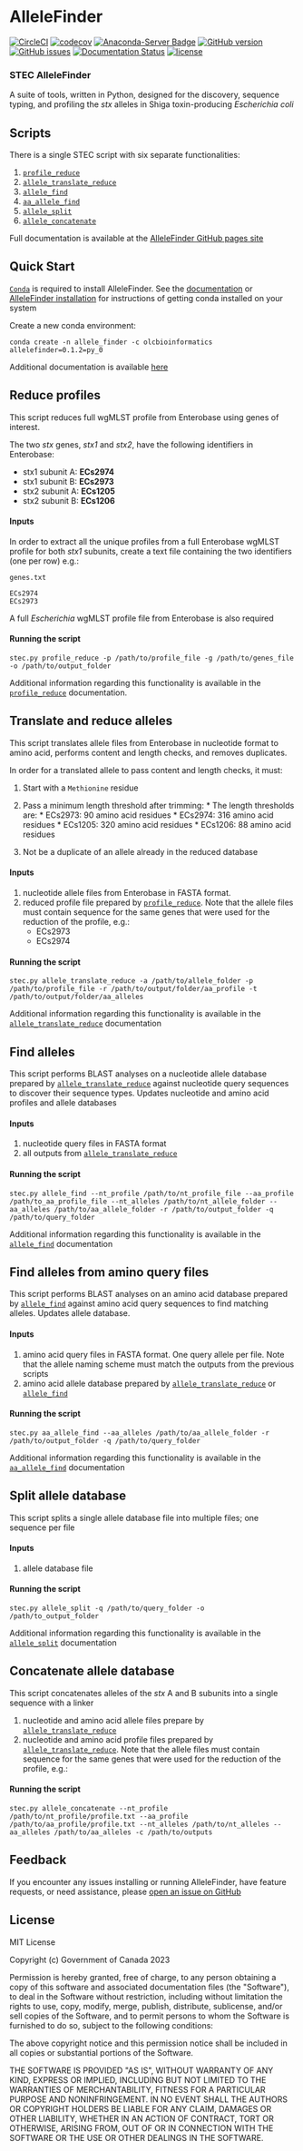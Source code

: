 # AlleleFinder

[![CircleCI](https://circleci.com/gh/OLC-Bioinformatics/AlleleFinder/tree/main.svg?style=shield)](https://circleci.com/gh/OLC-LOC-Bioinformatics/AzureStorage/tree/main)
[![codecov](https://codecov.io/gh/OLC-Bioinformatics/AlleleFinder/branch/main/graph/badge.svg?token=Z6SSEJV9GU)](https://codecov.io/gh/OLC-Bioinformatics/AlleleFinder)
[![Anaconda-Server Badge](https://img.shields.io/badge/install%20with-conda-brightgreen)](https://anaconda.org/olcbioinformatics/allelefinder)
[![GitHub version](https://badge.fury.io/gh/olc-bioinformatics%2Fallelefinder.svg)](https://badge.fury.io/gh/olc-bioinformatics%2Fallelefinder)
[![GitHub issues](https://img.shields.io/github/issues/OLC-Bioinformatics/AlleleFinder)](https://github.com/OLC-LOC-Bioinformatics/AzureStorage/issues)
[![Documentation Status](https://readthedocs.org/projects/pip/badge/?version=stable)](https://OLC-Bioinformatics.github.io/AlleleFinder/?badge=stable)
[![license](https://img.shields.io/badge/license-MIT-brightgreen)](https://github.com/OLC-Bioinformatics/AlleleFinder/blob/main/LICENSE)



### STEC AlleleFinder

A suite of tools, written in Python, designed for the discovery, sequence typing, and profiling the _stx_ alleles in Shiga toxin-producing _Escherichia coli_  

## Scripts

There is a single STEC script with six separate functionalities:

1. [`profile_reduce`](https://olc-bioinformatics.github.io/AlleleFinder/profile_reduce)
2. [`allele_translate_reduce`](https://olc-bioinformatics.github.io/AlleleFinder/allele_translate_reduce)
3. [`allele_find`](https://olc-bioinformatics.github.io/AlleleFinder/allele_find)
4. [`aa_allele_find`](https://olc-bioinformatics.github.io/AlleleFinder/aa_allele_find)
5. [`allele_split`](https://olc-bioinformatics.github.io/AlleleFinder/allele_split)
6. [`allele_concatenate`](https://olc-bioinformatics.github.io/AlleleFinder/allele_concatenate)


Full documentation is available at the [AlleleFinder GitHub pages site](https://olc-bioinformatics.github.io/AlleleFinder/)

## Quick Start

[`Conda`](https://docs.conda.io/en/latest/) is required to install AlleleFinder. See the [documentation](http://bioconda.github.io/) or [AlleleFinder installation](https://olc-bioinformatics.github.io/AlleleFinder/install/) for instructions of getting conda installed on your system


Create a new conda environment:

```
conda create -n allele_finder -c olcbioinformatics allelefinder=0.1.2=py_0
```

Additional documentation is available [here](https://olc-bioinformatics.github.io/AlleleFinder/installation)


## Reduce profiles

This script reduces full wgMLST profile from Enterobase using genes of interest. 

The two _stx_ genes, _stx1_ and _stx2_, have the following identifiers in Enterobase:

* stx1 subunit A: **ECs2974**
* stx1 subunit B: **ECs2973**
* stx2 subunit A: **ECs1205** 
* stx2 subunit B: **ECs1206**


#### Inputs
In order to extract all the unique profiles from a full Enterobase wgMLST profile for both _stx1_ subunits, create a text
file containing the two identifiers (one per row) e.g.:

`genes.txt`

```
ECs2974
ECs2973
```

A full _Escherichia_  wgMLST profile file from Enterobase is also required

#### Running the script

```
stec.py profile_reduce -p /path/to/profile_file -g /path/to/genes_file -o /path/to/output_folder
```

Additional information regarding this functionality is available in the [`profile_reduce`](https://olc-bioinformatics.github.io/AlleleFinder/profile_reduce) documentation.


## Translate and reduce alleles

This script translates allele files from Enterobase in nucleotide format to amino acid, performs content and length checks, and removes duplicates.

In order for a translated allele to pass content and length checks, it must:

1. Start with a `Methionine` residue
2. Pass a minimum length threshold after trimming:
       * The length thresholds are:
         * ECs2973: 90 amino acid residues
         * ECs2974: 316 amino acid residues
         * ECs1205: 320 amino acid residues
         * ECs1206: 88 amino acid residues

3. Not be a duplicate of an allele already in the reduced database

#### Inputs

1. nucleotide allele files from Enterobase in FASTA format. 
2. reduced profile file prepared by [`profile_reduce`](https://olc-bioinformatics.github.io/AlleleFinder/profile_reduce). Note that the allele files must contain sequence for the same genes that were used for the reduction of the profile, e.g.:
    * ECs2973
    * ECs2974

#### Running the script

```
stec.py allele_translate_reduce -a /path/to/allele_folder -p /path/to/profile_file -r /path/to/output/folder/aa_profile -t /path/to/output/folder/aa_alleles
```

Additional information regarding this functionality is available in the [`allele_translate_reduce`](https://olc-bioinformatics.github.io/AlleleFinder/allele_translate_reduce) documentation


## Find alleles

This script performs BLAST analyses on a nucleotide allele database prepared by [`allele_translate_reduce`](https://olc-bioinformatics.github.io/AlleleFinder/allele_translate_reduce) against nucleotide query sequences to discover their sequence types. Updates nucleotide and amino acid profiles and allele databases

#### Inputs

1. nucleotide query files in FASTA format
2. all outputs from [`allele_translate_reduce`](https://olc-bioinformatics.github.io/AlleleFinder/allele_translate_reduce)

#### Running the script

```
stec.py allele_find --nt_profile /path/to/nt_profile_file --aa_profile /path/to_aa_profile_file --nt_alleles /path/to/nt_allele_folder --aa_alleles /path/to/aa_allele_folder -r /path/to/output_folder -q /path/to/query_folder
```

Additional information regarding this functionality is available in the [`allele_find`](https://olc-bioinformatics.github.io/AlleleFinder/allele_find) documentation


## Find alleles from amino query files

This script performs BLAST analyses on an amino acid database prepared by [`allele_find`](https://olc-bioinformatics.github.io/AlleleFinder/allele_find) against amino acid query sequences to find matching alleles. Updates allele database.

#### Inputs

1. amino acid query files in FASTA format. One query allele per file. Note that the allele naming scheme must match the outputs from the previous scripts
2. amino acid allele database prepared by [`allele_translate_reduce`](https://olc-bioinformatics.github.io/AlleleFinder/allele_translate_reduce) or [`allele_find`](https://olc-bioinformatics.github.io/AlleleFinder/allele_find)

#### Running the script

```
stec.py aa_allele_find --aa_alleles /path/to/aa_allele_folder -r /path/to/output_folder -q /path/to/query_folder
```

Additional information regarding this functionality is available in the [`aa_allele_find`](https://olc-bioinformatics.github.io/AlleleFinder/aa_allele_find) documentation


## Split allele database

This script splits a single allele database file into multiple files; one sequence per file

#### Inputs

1. allele database file

#### Running the script

```
stec.py allele_split -q /path/to/query_folder -o /path/to_output_folder
```

Additional information regarding this functionality is available in the [`allele_split`](https://olc-bioinformatics.github.io/AlleleFinder/allele_split) documentation


## Concatenate allele database

This script concatenates alleles of the _stx_ A and B subunits into a single sequence with a linker

1. nucleotide and amino acid allele files prepare by [`allele_translate_reduce`](https://olc-bioinformatics.github.io/AlleleFinder/allele_translate_reduce)
2. nucleotide and amino acid profile files prepared by [`allele_translate_reduce`](https://olc-bioinformatics.github.io/AlleleFinder/allele_translate_reduce). Note that the allele files must contain sequence for the same genes that were used for the reduction of the profile, e.g.:

#### Running the script

```
stec.py allele_concatenate --nt_profile /path/to/nt_profile/profile.txt --aa_profile /path/to/aa_profile/profile.txt --nt_alleles /path/to/nt_alleles --aa_alleles /path/to/aa_alleles -c /path/to/outputs
```

## Feedback

If you encounter any issues installing or running AlleleFinder, have feature requests, or need assistance, please [open an issue on GitHub](https://github.com/OLC-Bioinformatics/AlleleFinder/issues/new/choose)


## License

MIT License

Copyright (c) Government of Canada 2023

Permission is hereby granted, free of charge, to any person obtaining a copy of this software and associated documentation files (the "Software"), to deal in the Software without restriction, including without limitation the rights to use, copy, modify, merge, publish, distribute, sublicense, and/or sell copies of the Software, and to permit persons to whom the Software is furnished to do so, subject to the following conditions: 

The above copyright notice and this permission notice shall be included in all copies or substantial portions of the Software.

THE SOFTWARE IS PROVIDED "AS IS", WITHOUT WARRANTY OF ANY KIND, EXPRESS OR IMPLIED, INCLUDING BUT NOT LIMITED TO THE WARRANTIES OF MERCHANTABILITY, FITNESS FOR A PARTICULAR PURPOSE AND NONINFRINGEMENT. IN NO EVENT SHALL THE AUTHORS OR COPYRIGHT HOLDERS BE LIABLE FOR ANY CLAIM, DAMAGES OR OTHER LIABILITY, WHETHER IN AN ACTION OF CONTRACT, TORT OR OTHERWISE, ARISING FROM, OUT OF OR IN CONNECTION WITH THE SOFTWARE OR THE USE OR OTHER DEALINGS IN THE SOFTWARE.
